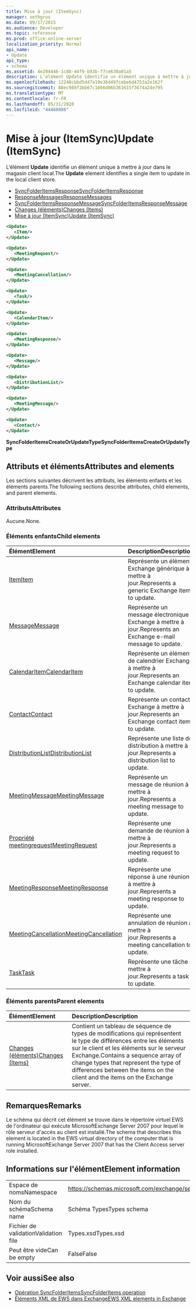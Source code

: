 ```yaml
---
title: Mise à jour (ItemSync)
manager: sethgros
ms.date: 09/17/2015
ms.audience: Developer
ms.topic: reference
ms.prod: office-online-server
localization_priority: Normal
api_name:
- Update
api_type:
- schema
ms.assetid: 4e204446-1c80-44f9-b93b-77ce630a01a5
description: L’élément Update identifie un élément unique à mettre à jour dans le magasin client local.
ms.openlocfilehash: 12248cbbd5d47a19e36d49fcebe6d4753a2e162f
ms.sourcegitcommit: 88ec988f2bb67c1866d06b361615f3674a24e795
ms.translationtype: MT
ms.contentlocale: fr-FR
ms.lasthandoff: 05/31/2020
ms.locfileid: "44468886"
---
```

# <a name="update-itemsync"></a><span data-ttu-id="ec1ef-103">Mise à jour (ItemSync)</span><span class="sxs-lookup"><span data-stu-id="ec1ef-103">Update (ItemSync)</span></span>

<span data-ttu-id="ec1ef-104">L’élément **Update** identifie un élément unique à mettre à jour dans le magasin client local.</span><span class="sxs-lookup"><span data-stu-id="ec1ef-104">The **Update** element identifies a single item to update in the local client store.</span></span> 
  
- [<span data-ttu-id="ec1ef-105">SyncFolderItemsResponse</span><span class="sxs-lookup"><span data-stu-id="ec1ef-105">SyncFolderItemsResponse</span></span>](syncfolderitemsresponse.md) 
- [<span data-ttu-id="ec1ef-106">ResponseMessages</span><span class="sxs-lookup"><span data-stu-id="ec1ef-106">ResponseMessages</span></span>](responsemessages.md)  
- [<span data-ttu-id="ec1ef-107">SyncFolderItemsResponseMessage</span><span class="sxs-lookup"><span data-stu-id="ec1ef-107">SyncFolderItemsResponseMessage</span></span>](syncfolderitemsresponsemessage.md)  
- [<span data-ttu-id="ec1ef-108">Changes (éléments)</span><span class="sxs-lookup"><span data-stu-id="ec1ef-108">Changes (Items)</span></span>](changes-items.md)  
- [<span data-ttu-id="ec1ef-109">Mise à jour (ItemSync)</span><span class="sxs-lookup"><span data-stu-id="ec1ef-109">Update (ItemSync)</span></span>](update-itemsync.md)
  
```xml
<Update>
   <Item/>
</Update>
```

```xml
<Update>
   <MeetingRequest/>
</Update>
```

```xml
<Update>
   <MeetingCancellation/>
</Update>
```

```xml
<Update>
   <Task/>
</Update>
```

```xml
<Update>
   <CalendarItem/>
</Update>
```

```xml
<Update>
   <MeetingResponse/>
</Update>
```

```xml
<Update>
   <Message/>
</Update>
```

```xml
<Update>
   <DistributionList/>
</Update>
```

```xml
<Update>
   <MeetingMessage/>
</Update>
```

```xml
<Update>
   <Contact/> 
</Update>
```

<span data-ttu-id="ec1ef-110">**SyncFolderItemsCreateOrUpdateType**</span><span class="sxs-lookup"><span data-stu-id="ec1ef-110">**SyncFolderItemsCreateOrUpdateType**</span></span>

## <a name="attributes-and-elements"></a><span data-ttu-id="ec1ef-111">Attributs et éléments</span><span class="sxs-lookup"><span data-stu-id="ec1ef-111">Attributes and elements</span></span>

<span data-ttu-id="ec1ef-112">Les sections suivantes décrivent les attributs, les éléments enfants et les éléments parents.</span><span class="sxs-lookup"><span data-stu-id="ec1ef-112">The following sections describe attributes, child elements, and parent elements.</span></span>
  
### <a name="attributes"></a><span data-ttu-id="ec1ef-113">Attributs</span><span class="sxs-lookup"><span data-stu-id="ec1ef-113">Attributes</span></span>

<span data-ttu-id="ec1ef-114">Aucune.</span><span class="sxs-lookup"><span data-stu-id="ec1ef-114">None.</span></span>
  
### <a name="child-elements"></a><span data-ttu-id="ec1ef-115">Éléments enfants</span><span class="sxs-lookup"><span data-stu-id="ec1ef-115">Child elements</span></span>

|<span data-ttu-id="ec1ef-116">**Élément**</span><span class="sxs-lookup"><span data-stu-id="ec1ef-116">**Element**</span></span>|<span data-ttu-id="ec1ef-117">**Description**</span><span class="sxs-lookup"><span data-stu-id="ec1ef-117">**Description**</span></span>|
|:-----|:-----|
|[<span data-ttu-id="ec1ef-118">Item</span><span class="sxs-lookup"><span data-stu-id="ec1ef-118">Item</span></span>](item.md) <br/> |<span data-ttu-id="ec1ef-119">Représente un élément Exchange générique à mettre à jour.</span><span class="sxs-lookup"><span data-stu-id="ec1ef-119">Represents a generic Exchange item to update.</span></span>  <br/> |
|[<span data-ttu-id="ec1ef-120">Message</span><span class="sxs-lookup"><span data-stu-id="ec1ef-120">Message</span></span>](message-ex15websvcsotherref.md) <br/> |<span data-ttu-id="ec1ef-121">Représente un message électronique Exchange à mettre à jour.</span><span class="sxs-lookup"><span data-stu-id="ec1ef-121">Represents an Exchange e-mail message to update.</span></span>  <br/> |
|[<span data-ttu-id="ec1ef-122">CalendarItem</span><span class="sxs-lookup"><span data-stu-id="ec1ef-122">CalendarItem</span></span>](calendaritem.md) <br/> |<span data-ttu-id="ec1ef-123">Représente un élément de calendrier Exchange à mettre à jour.</span><span class="sxs-lookup"><span data-stu-id="ec1ef-123">Represents an Exchange calendar item to update.</span></span>  <br/> |
|[<span data-ttu-id="ec1ef-124">Contact</span><span class="sxs-lookup"><span data-stu-id="ec1ef-124">Contact</span></span>](contact.md) <br/> |<span data-ttu-id="ec1ef-125">Représente un contact Exchange à mettre à jour.</span><span class="sxs-lookup"><span data-stu-id="ec1ef-125">Represents an Exchange contact item to update.</span></span>  <br/> |
|[<span data-ttu-id="ec1ef-126">DistributionList</span><span class="sxs-lookup"><span data-stu-id="ec1ef-126">DistributionList</span></span>](distributionlist.md) <br/> |<span data-ttu-id="ec1ef-127">Représente une liste de distribution à mettre à jour.</span><span class="sxs-lookup"><span data-stu-id="ec1ef-127">Represents a distribution list to update.</span></span>  <br/> |
|[<span data-ttu-id="ec1ef-128">MeetingMessage</span><span class="sxs-lookup"><span data-stu-id="ec1ef-128">MeetingMessage</span></span>](meetingmessage.md) <br/> |<span data-ttu-id="ec1ef-129">Représente un message de réunion à mettre à jour.</span><span class="sxs-lookup"><span data-stu-id="ec1ef-129">Represents a meeting message to update.</span></span>  <br/> |
|[<span data-ttu-id="ec1ef-130">Propriété meetingrequest</span><span class="sxs-lookup"><span data-stu-id="ec1ef-130">MeetingRequest</span></span>](meetingrequest.md) <br/> |<span data-ttu-id="ec1ef-131">Représente une demande de réunion à mettre à jour.</span><span class="sxs-lookup"><span data-stu-id="ec1ef-131">Represents a meeting request to update.</span></span>  <br/> |
|[<span data-ttu-id="ec1ef-132">MeetingResponse</span><span class="sxs-lookup"><span data-stu-id="ec1ef-132">MeetingResponse</span></span>](meetingresponse.md) <br/> |<span data-ttu-id="ec1ef-133">Représente une réponse à une réunion à mettre à jour.</span><span class="sxs-lookup"><span data-stu-id="ec1ef-133">Represents a meeting response to update.</span></span>  <br/> |
|[<span data-ttu-id="ec1ef-134">MeetingCancellation</span><span class="sxs-lookup"><span data-stu-id="ec1ef-134">MeetingCancellation</span></span>](meetingcancellation.md) <br/> |<span data-ttu-id="ec1ef-135">Représente une annulation de réunion à mettre à jour.</span><span class="sxs-lookup"><span data-stu-id="ec1ef-135">Represents a meeting cancellation to update.</span></span>  <br/> |
|[<span data-ttu-id="ec1ef-136">Task</span><span class="sxs-lookup"><span data-stu-id="ec1ef-136">Task</span></span>](task.md) <br/> |<span data-ttu-id="ec1ef-137">Représente une tâche à mettre à jour.</span><span class="sxs-lookup"><span data-stu-id="ec1ef-137">Represents a task to update.</span></span>  <br/> |
   
### <a name="parent-elements"></a><span data-ttu-id="ec1ef-138">Éléments parents</span><span class="sxs-lookup"><span data-stu-id="ec1ef-138">Parent elements</span></span>

|<span data-ttu-id="ec1ef-139">**Élément**</span><span class="sxs-lookup"><span data-stu-id="ec1ef-139">**Element**</span></span>|<span data-ttu-id="ec1ef-140">**Description**</span><span class="sxs-lookup"><span data-stu-id="ec1ef-140">**Description**</span></span>|
|:-----|:-----|
|[<span data-ttu-id="ec1ef-141">Changes (éléments)</span><span class="sxs-lookup"><span data-stu-id="ec1ef-141">Changes (Items)</span></span>](changes-items.md) <br/> |<span data-ttu-id="ec1ef-142">Contient un tableau de séquence de types de modifications qui représentent le type de différences entre les éléments sur le client et les éléments sur le serveur Exchange.</span><span class="sxs-lookup"><span data-stu-id="ec1ef-142">Contains a sequence array of change types that represent the type of differences between the items on the client and the items on the Exchange server.</span></span>  <br/> |
   
## <a name="remarks"></a><span data-ttu-id="ec1ef-143">Remarques</span><span class="sxs-lookup"><span data-stu-id="ec1ef-143">Remarks</span></span>

<span data-ttu-id="ec1ef-144">Le schéma qui décrit cet élément se trouve dans le répertoire virtuel EWS de l'ordinateur qui exécute MicrosoftExchange Server 2007 pour lequel le rôle serveur d'accès au client est installé.</span><span class="sxs-lookup"><span data-stu-id="ec1ef-144">The schema that describes this element is located in the EWS virtual directory of the computer that is running MicrosoftExchange Server 2007 that has the Client Access server role installed.</span></span>
  
## <a name="element-information"></a><span data-ttu-id="ec1ef-145">Informations sur l'élément</span><span class="sxs-lookup"><span data-stu-id="ec1ef-145">Element information</span></span>

|||
|:-----|:-----|
|<span data-ttu-id="ec1ef-146">Espace de noms</span><span class="sxs-lookup"><span data-stu-id="ec1ef-146">Namespace</span></span>  <br/> |https://schemas.microsoft.com/exchange/services/2006/types  <br/> |
|<span data-ttu-id="ec1ef-147">Nom du schéma</span><span class="sxs-lookup"><span data-stu-id="ec1ef-147">Schema name</span></span>  <br/> |<span data-ttu-id="ec1ef-148">Schéma Types</span><span class="sxs-lookup"><span data-stu-id="ec1ef-148">Types schema</span></span>  <br/> |
|<span data-ttu-id="ec1ef-149">Fichier de validation</span><span class="sxs-lookup"><span data-stu-id="ec1ef-149">Validation file</span></span>  <br/> |<span data-ttu-id="ec1ef-150">Types.xsd</span><span class="sxs-lookup"><span data-stu-id="ec1ef-150">Types.xsd</span></span>  <br/> |
|<span data-ttu-id="ec1ef-151">Peut être vide</span><span class="sxs-lookup"><span data-stu-id="ec1ef-151">Can be empty</span></span>  <br/> |<span data-ttu-id="ec1ef-152">False</span><span class="sxs-lookup"><span data-stu-id="ec1ef-152">False</span></span>  <br/> |
   
## <a name="see-also"></a><span data-ttu-id="ec1ef-153">Voir aussi</span><span class="sxs-lookup"><span data-stu-id="ec1ef-153">See also</span></span>

- [<span data-ttu-id="ec1ef-154">Opération SyncFolderItems</span><span class="sxs-lookup"><span data-stu-id="ec1ef-154">SyncFolderItems operation</span></span>](syncfolderitems-operation.md)
- [<span data-ttu-id="ec1ef-155">Éléments XML de EWS dans Exchange</span><span class="sxs-lookup"><span data-stu-id="ec1ef-155">EWS XML elements in Exchange</span></span>](ews-xml-elements-in-exchange.md)

